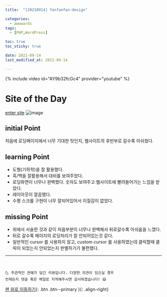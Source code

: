 ```yaml
---
title:  "[20210914] fanfanfan-design"

categories:
  - awwwards
tags:
  - [PHP,WordPress]

toc: true
toc_sticky: true

date: 2021-09-14
last_modified_at: 2021-09-14

---
```

{% include video id="AY9b32fcGc4" provider="youtube" %}

# Site of the Day
[enter site](https://fanfan.fan/)
![image](https://user-images.githubusercontent.com/69495129/133299270-1ada3605-24da-4127-adda-e0510cde4473.png)

## initial Point
처음에 로딩페이지에서 너무 기대한 탓인지, 웹사이트의 후반부로 갈수록 아쉬웠다.

## learning Point

- 도형(기하학)을 잘 활용했다.
- 흑/백을 잘활용해서 대비를 보여주었다.
- 로딩화면이 너무나 완벽했다. 숫자도 보여주고 웹사이트에 빨려들어가는 느낌을 받았다.
- 레이아웃이 깔끔했다.
- 수평 스크롤 구현이 너무 잘되어있어서 이질감이 없었다.
## missing Point
- 위에서 서술한 것과 같이 처음부분이 너무나 완벽해서 뒤로갈수록 아쉬움을 느꼈다.
- 뒤로 갈수록 페이지의 로딩처리가 잘 안되어있는것 같다.
- 일반적인 cursor 를 사용하지 않고, custom cursor 를 사용하였는데 클릭할때 클릭이 되었는지 안되었는지 판별하기가 불편했다.

***
<br>

    🌜 주관적인 견해가 담긴 리뷰입니다. 다양한 의견이 있으실 경우
    언제든지 댓글 혹은 메일로 지적해주시면 감사하겠습니다! 😄

[맨 위로 이동하기](#){: .btn .btn--primary }{: .align-right}
